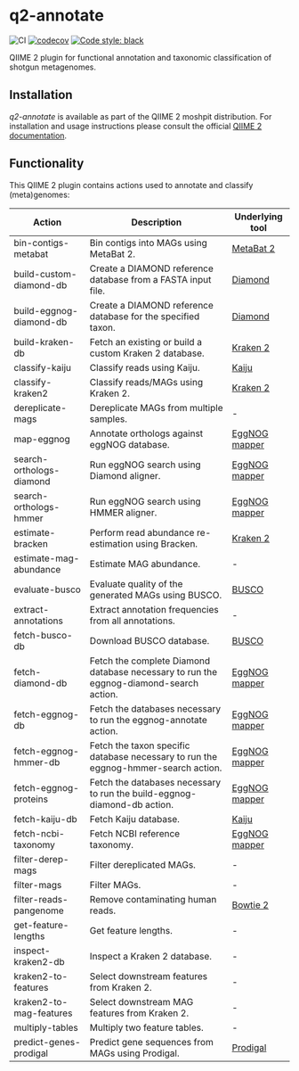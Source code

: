 # q2-annotate
![CI](https://github.com/bokulich-lab/q2-annotate/actions/workflows/ci.yaml/badge.svg)
[![codecov](https://codecov.io/gh/bokulich-lab/q2-annotate/graph/badge.svg?token=PSCAYJUP01)](https://codecov.io/gh/bokulich-lab/q2-annotate)
[![Code style: black](https://img.shields.io/badge/code%20style-black-000000.svg)](https://github.com/psf/black)

QIIME 2 plugin for functional annotation and taxonomic classification of shotgun metagenomes.

## Installation
_q2-annotate_ is available as part of the QIIME 2 moshpit distribution. For installation and usage instructions please consult the official [QIIME 2 documentation](https://docs.qiime2.org).

## Functionality
This QIIME 2 plugin contains actions used to annotate and classify (meta)genomes:

| Action                              | Description                                                                            | Underlying tool                                                    |
|-------------------------------------|----------------------------------------------------------------------------------------|--------------------------------------------------------------------|
| bin-contigs-metabat                 | Bin contigs into MAGs using MetaBat 2.                                                 | [MetaBat 2](https://bitbucket.org/berkeleylab/metabat/src/master/) |
| build-custom-diamond-db             | Create a DIAMOND reference database from a FASTA input file.                           | [Diamond](https://github.com/bbuchfink/diamond) |
| build-eggnog-diamond-db             | Create a DIAMOND reference database for the specified taxon.                           | [Diamond](https://github.com/bbuchfink/diamond) |
| build-kraken-db                     | Fetch an existing or build a custom Kraken 2 database.                                 | [Kraken 2](https://ccb.jhu.edu/software/kraken2/)                  |
| classify-kaiju                      | Classify reads using Kaiju.                                                            | [Kaiju](https://bioinformatics-centre.github.io/kaiju/) |
| classify-kraken2                    | Classify reads/MAGs using Kraken 2.                                                    | [Kraken 2](https://ccb.jhu.edu/software/kraken2/)                  |
| dereplicate-mags                    | Dereplicate MAGs from multiple samples.                                                | - |
| map-eggnog                          | Annotate orthologs against eggNOG database.                                            | [EggNOG mapper](https://github.com/eggnogdb/eggnog-mapper) |
| search-orthologs-diamond            | Run eggNOG search using Diamond aligner.                                               | [EggNOG mapper](https://github.com/eggnogdb/eggnog-mapper) |
| search-orthologs-hmmer              | Run eggNOG search using HMMER aligner.                                                 | [EggNOG mapper](https://github.com/eggnogdb/eggnog-mapper) |
| estimate-bracken                    | Perform read abundance re-estimation using Bracken.                                    | [Kraken 2](https://ccb.jhu.edu/software/bracken/) |
| estimate-mag-abundance              | Estimate MAG abundance.                                                                | - |
| evaluate-busco                      | Evaluate quality of the generated MAGs using BUSCO.                                    | [BUSCO](https://busco.ezlab.org) |
| extract-annotations                 | Extract annotation frequencies from all annotations.                                   | - |
| fetch-busco-db                      | Download BUSCO database.                                                               | [BUSCO](https://busco.ezlab.org) |
| fetch-diamond-db                    | Fetch the complete Diamond database necessary to run the eggnog-diamond-search action. | [EggNOG mapper](https://github.com/eggnogdb/eggnog-mapper) |
| fetch-eggnog-db                     | Fetch the databases necessary to run the eggnog-annotate action.                       | [EggNOG mapper](https://github.com/eggnogdb/eggnog-mapper) |
| fetch-eggnog-hmmer-db               | Fetch the taxon specific database necessary to run the eggnog-hmmer-search action.     | [EggNOG mapper](https://github.com/eggnogdb/eggnog-mapper) |
| fetch-eggnog-proteins               | Fetch the databases necessary to run the build-eggnog-diamond-db action.               | [EggNOG mapper](https://github.com/eggnogdb/eggnog-mapper) |
| fetch-kaiju-db                      | Fetch Kaiju database.                                                                  | [Kaiju](https://bioinformatics-centre.github.io/kaiju/) |
| fetch-ncbi-taxonomy                 | Fetch NCBI reference taxonomy.                                                         | [EggNOG mapper](https://github.com/eggnogdb/eggnog-mapper) |
| filter-derep-mags                   | Filter dereplicated MAGs.                                                              | - |
| filter-mags                         | Filter MAGs.                                                                           | - |
| filter-reads-pangenome              | Remove contaminating human reads.                                                      | [Bowtie 2](https://bowtie-bio.sourceforge.net/bowtie2/index.shtml) |
| get-feature-lengths                 | Get feature lengths.                                                                   | - |
| inspect-kraken2-db                  | Inspect a Kraken 2 database.                                                           | - |
| kraken2-to-features                 | Select downstream features from Kraken 2.                                              | - |
| kraken2-to-mag-features             | Select downstream MAG features from Kraken 2.                                          | - |
| multiply-tables                     | Multiply two feature tables.                                                           | - |
| predict-genes-prodigal              | Predict gene sequences from MAGs using Prodigal.                                       | [Prodigal](https://github.com/hyattpd/Prodigal) |
